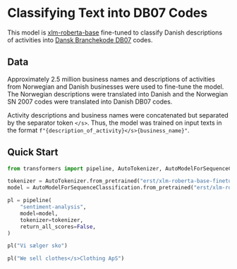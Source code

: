 # Classifying Text into DB07 Codes

This model is [xlm-roberta-base](https://huggingface.co/xlm-roberta-base) fine-tuned to classify Danish descriptions of activities into [Dansk Branchekode DB07](https://www.dst.dk/en/Statistik/dokumentation/nomenklaturer/dansk-branchekode-db07) codes.


## Data
Approximately 2.5 million business names and descriptions of activities from Norwegian and Danish businesses were used to fine-tune the model. The Norwegian descriptions were translated into Danish and the Norwegian SN 2007 codes were translated into Danish DB07 codes.

Activity descriptions and business names were concatenated but separated by the separator token `</s>`. Thus, the model was trained on input texts in the format `f"{description_of_activity}</s>{business_name}"`.

## Quick Start

```python
from transformers import pipeline, AutoTokenizer, AutoModelForSequenceClassification

tokenizer = AutoTokenizer.from_pretrained("erst/xlm-roberta-base-finetuned-db07")
model = AutoModelForSequenceClassification.from_pretrained("erst/xlm-roberta-base-finetuned-db07")

pl = pipeline(
    "sentiment-analysis",
    model=model,
    tokenizer=tokenizer,
    return_all_scores=False,
)

pl("Vi sælger sko")

pl("We sell clothes</s>Clothing ApS")
```
